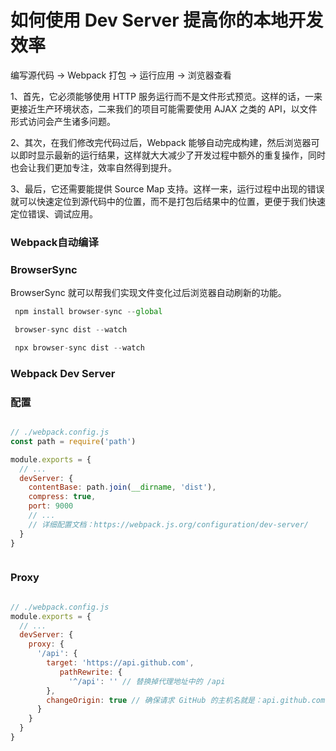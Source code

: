 # 如何使用 Dev Server 提高你的本地开发效率



编写源代码 → Webpack 打包 → 运行应用 → 浏览器查看



1、首先，它必须能够使用 HTTP 服务运行而不是文件形式预览。这样的话，一来更接近生产环境状态，二来我们的项目可能需要使用 AJAX 之类的 API，以文件形式访问会产生诸多问题。

2、其次，在我们修改完代码过后，Webpack 能够自动完成构建，然后浏览器可以即时显示最新的运行结果，这样就大大减少了开发过程中额外的重复操作，同时也会让我们更加专注，效率自然得到提升。

3、最后，它还需要能提供 Source Map 支持。这样一来，运行过程中出现的错误就可以快速定位到源代码中的位置，而不是打包后结果中的位置，更便于我们快速定位错误、调试应用。



### Webpack自动编译




### BrowserSync 

BrowserSync 就可以帮我们实现文件变化过后浏览器自动刷新的功能。


```js
 npm install browser-sync --global

 browser-sync dist --watch

 npx browser-sync dist --watch

```





### Webpack Dev Server




### 配置


```js

// ./webpack.config.js
const path = require('path')

module.exports = {
  // ...
  devServer: {
    contentBase: path.join(__dirname, 'dist'),
    compress: true,
    port: 9000
    // ...
    // 详细配置文档：https://webpack.js.org/configuration/dev-server/
  }
}



```




### Proxy

```js

// ./webpack.config.js
module.exports = {
  // ...
  devServer: {
    proxy: {
      '/api': {
        target: 'https://api.github.com',
           pathRewrite: {
             '^/api': '' // 替换掉代理地址中的 /api
        },
        changeOrigin: true // 确保请求 GitHub 的主机名就是：api.github.com
      }
    }
  }
}


```




 